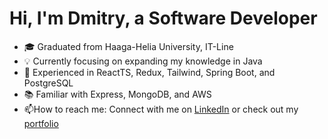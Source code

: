 # Hi, I'm Dmitry, a Software Developer

- 🎓 Graduated from Haaga-Helia University, IT-Line
- 💡 Currently focusing on expanding my knowledge in Java
- 💪 Experienced in ReactTS, Redux, Tailwind, Spring Boot, and PostgreSQL
- 📚 Familiar with Express, MongoDB, and AWS
- 📫How to reach me: Connect with me on [LinkedIn](https://www.linkedin.com/in/dmitry-sinyavskiy/) or check out my [portfolio](https://dmitry-sinyavskiy.netlify.app/)


<!--
**uch2ha/uch2ha** is a ✨ _special_ ✨ repository because its `README.md` (this file) appears on your GitHub profile.

Here are some ideas to get you started:

- 🔭 I’m currently working on ...
- 👯 I’m looking to collaborate on ...
- 🤔 I’m looking for help with ...
- 💬 Ask me about ...
- 📫 How to reach me: ...
- 😄 Pronouns: ...
- ⚡ Fun fact: ...
-->

